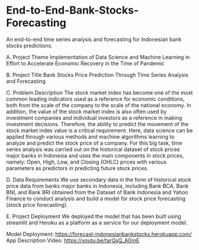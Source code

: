 # End-to-End-Bank-Stocks-Forecasting
An end-to-end time series analysis and forecasting for Indonesian bank stocks predictions.

A. Project Theme
Implementation of Data Science and Machine Learning in Effort to Accelerate Economic Recovery in the Time of Pandemic

B. Project Title
Bank Stocks Price Prediction Through Time Series Analysis and Forecasting

C. Problem Description
The stock market index has become one of the most common leading indicators used as a reference for economic conditions, both from the scale of the company to the scale of the national economy. In addition, the value of the stock market index is also often used by investment companies and individual investors as a reference in making investment decisions. Therefore, the ability to predict the movement of the stock market index value is a critical requirement. Here, data science can be applied through various methods and machine algorithms learning to analyze and predict the stock price of a company. For this big task, time series analysis was carried out on the historical dataset of stock prices major banks in Indonesia and uses the main components in stock prices, namely: Open, High, Low, and Closing (OHLC) prices with various parameters as predictors in predicting future stock prices.

D. Data Requirements
We use secondary data in the form of historical stock price data from banks major banks in Indonesia, including Bank BCA, Bank BNI, and Bank BRI obtained from the Dataset of Bank Indonesia and Yahoo Finance to conduct analysis and build a model for stock price forecasting (stock price forecasting).

E. Project Deployment
We deployed the model that has been built using streamlit and Heroku as a platform as a service for our deployment model.

Model Deployment: https://forecast-indonesianbankstocks.herokuapp.com/ 
App Description Video: https://youtu.be/tarQsQ_AGmE 
